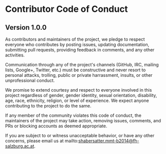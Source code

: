 # Contributor Code of Conduct
## Version 1.0.0

As contributors and maintainers of the project, we pledge to respect
everyone who contributes by posting issues, updating documentation, submitting
pull requests, providing feedback in comments, and any other activities.

Communication through any of the project's channels (GitHub, IRC, mailing lists,
Google+, Twitter, etc.) must be constructive and never resort to personal
attacks, trolling, public or private harrassment, insults, or other
unprofessional conduct.

We promise to extend courtesy and respect to everyone involved in this project
regardless of gender, gender identity, sexual orientation, disability, age,
race, ethnicity, religion, or level of experience. We expect anyone contributing
to the project to do the same.

If any member of the community violates this code of conduct, the maintainers of
the project may take action, removing issues, comments, and PRs or
blocking accounts as deemed appropriate.

If you are subject to or witness unacceptable behavior, or have any other
concerns, please email us at mailto:shabersatter.mmt-b2014@fh-salzburg.ac.at.
